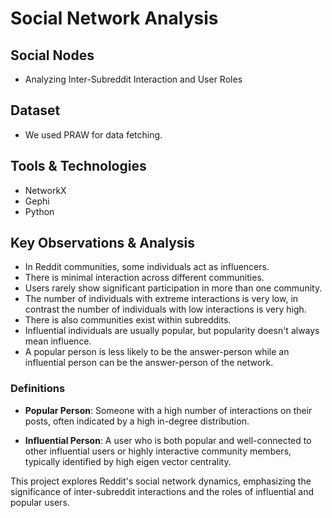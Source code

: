  # Social Network Analysis

## Social Nodes
- Analyzing Inter-Subreddit Interaction and User Roles

## Dataset
- We used PRAW for data fetching.

## Tools & Technologies
- NetworkX
- Gephi
- Python

## Key Observations & Analysis
- In Reddit communities, some individuals act as influencers.
- There is minimal interaction across different communities.
- Users rarely show significant participation in more than one community.
- The number of individuals with extreme interactions is very low, in contrast the number of individuals with low interactions is very high.
- There is also communities exist within subreddits.
- Influential individuals are usually popular, but popularity doesn't always mean influence.
- A popular person is less likely to be the answer-person while an influential person can be the answer-person of the network.

### Definitions
- **Popular Person**: Someone with a high number of interactions on their posts, often indicated by a high in-degree distribution.

- **Influential Person**: A user who is both popular and well-connected to other influential users or highly interactive community members, typically identified by high eigen vector centrality.


This project explores Reddit's social network dynamics, emphasizing the significance of inter-subreddit interactions and the roles of influential and popular users.
